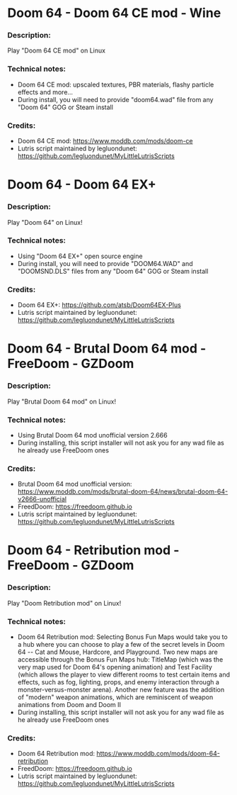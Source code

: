 # Doom 64 - Doom 64 CE mod - Wine
### Description:
Play "Doom 64 CE mod" on Linux
### Technical notes:
- Doom 64 CE mod: upscaled textures, PBR materials, flashy particle effects and more...
- During install, you will need to provide "doom64.wad" file from any "Doom 64" GOG or Steam install
### Credits:
- Doom 64 CE mod: https://www.moddb.com/mods/doom-ce
- Lutris script maintained by legluondunet: https://github.com/legluondunet/MyLittleLutrisScripts


# Doom 64 - Doom 64 EX+
### Description:
Play "Doom 64" on Linux!
### Technical notes:
- Using "Doom 64 EX+" open source engine
- During install, you will need to provide "DOOM64.WAD" and "DOOMSND.DLS" files from any "Doom 64" GOG or Steam install
### Credits:
- Doom 64 EX+: https://github.com/atsb/Doom64EX-Plus
- Lutris script maintained by legluondunet: https://github.com/legluondunet/MyLittleLutrisScripts


# Doom 64 - Brutal Doom 64 mod - FreeDoom - GZDoom
### Description:
Play "Brutal Doom 64 mod" on Linux!
### Technical notes:
- Using Brutal Doom 64 mod unofficial version 2.666
- During installing, this script installer will not ask you for any wad file as he already use FreeDoom ones
### Credits:
- Brutal Doom 64 mod unofficial version: https://www.moddb.com/mods/brutal-doom-64/news/brutal-doom-64-v2666-unofficial
- FreedDoom: https://freedoom.github.io
- Lutris script maintained by legluondunet: https://github.com/legluondunet/MyLittleLutrisScripts


# Doom 64 - Retribution mod - FreeDoom - GZDoom
### Description:
Play "Doom Retribution mod" on Linux!
### Technical notes:
- Doom 64 Retribution mod: Selecting Bonus Fun Maps would take you to a hub where you can choose to play a few of the secret levels in Doom 64 -- Cat and Mouse, Hardcore, and Playground. Two new maps are accessible through the Bonus Fun Maps hub: TitleMap (which was the very map used for Doom 64's opening animation) and Test Facility (which allows the player to view different rooms to test certain items and effects, such as fog, lighting, props, and enemy interaction through a monster-versus-monster arena). Another new feature was the addition of "modern" weapon animations, which are reminiscent of weapon animations from Doom and Doom II
- During installing, this script installer will not ask you for any wad file as he already use FreeDoom ones
### Credits:
- Doom 64 Retribution mod: https://www.moddb.com/mods/doom-64-retribution
- FreedDoom: https://freedoom.github.io
- Lutris script maintained by legluondunet: https://github.com/legluondunet/MyLittleLutrisScripts
